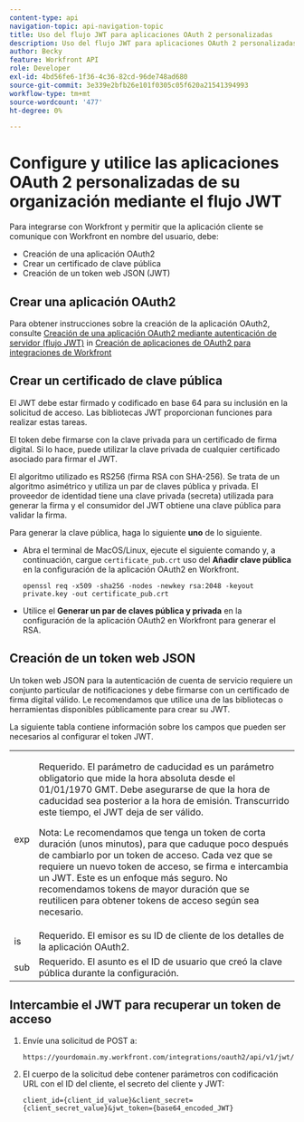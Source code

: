 ```yaml
---
content-type: api
navigation-topic: api-navigation-topic
title: Uso del flujo JWT para aplicaciones OAuth 2 personalizadas
description: Uso del flujo JWT para aplicaciones OAuth 2 personalizadas
author: Becky
feature: Workfront API
role: Developer
exl-id: 4bd56fe6-1f36-4c36-82cd-96de748ad680
source-git-commit: 3e339e2bfb26e101f0305c05f620a21541394993
workflow-type: tm+mt
source-wordcount: '477'
ht-degree: 0%

---
```


# Configure y utilice las aplicaciones OAuth 2 personalizadas de su organización mediante el flujo JWT

Para integrarse con Workfront y permitir que la aplicación cliente se comunique con Workfront en nombre del usuario, debe:

* Creación de una aplicación OAuth2
* Crear un certificado de clave pública
* Creación de un token web JSON (JWT)

## Crear una aplicación OAuth2

Para obtener instrucciones sobre la creación de la aplicación OAuth2, consulte [Creación de una aplicación OAuth2 mediante autenticación de servidor (flujo JWT)](../../administration-and-setup/configure-integrations/create-oauth-application.md#create2) in [Creación de aplicaciones de OAuth2 para integraciones de Workfront](../../administration-and-setup/configure-integrations/create-oauth-application.md)

## Crear un certificado de clave pública

El JWT debe estar firmado y codificado en base 64 para su inclusión en la solicitud de acceso. Las bibliotecas JWT proporcionan funciones para realizar estas tareas.

El token debe firmarse con la clave privada para un certificado de firma digital. Si lo hace, puede utilizar la clave privada de cualquier certificado asociado para firmar el JWT.

El algoritmo utilizado es RS256 (firma RSA con SHA-256). Se trata de un algoritmo asimétrico y utiliza un par de claves pública y privada. El proveedor de identidad tiene una clave privada (secreta) utilizada para generar la firma y el consumidor del JWT obtiene una clave pública para validar la firma.

Para generar la clave pública, haga lo siguiente **uno** de lo siguiente.

* Abra el terminal de MacOS/Linux, ejecute el siguiente comando y, a continuación, cargue `certificate_pub.crt` uso del **Añadir clave pública** en la configuración de la aplicación OAuth2 en Workfront.

  <!-- [Copy](javascript:void(0);) -->
  <pre><code>openssl req -x509 -sha256 -nodes -newkey rsa:2048 -keyout private.key -out certificate_pub.crt</code></pre>

* Utilice el **Generar un par de claves pública y privada** en la configuración de la aplicación OAuth2 en Workfront para generar el RSA.

## Creación de un token web JSON

Un token web JSON para la autenticación de cuenta de servicio requiere un conjunto particular de notificaciones y debe firmarse con un certificado de firma digital válido. Le recomendamos que utilice una de las bibliotecas o herramientas disponibles públicamente para crear su JWT.

La siguiente tabla contiene información sobre los campos que pueden ser necesarios al configurar el token JWT.

<table style="table-layout:auto"> 
 <col> 
 <col> 
 <tbody> 
  <tr> 
   <td role="rowheader">exp</td> 
   <td> <p>Requerido. El parámetro de caducidad es un parámetro obligatorio que mide la hora absoluta desde el 01/01/1970 GMT. Debe asegurarse de que la hora de caducidad sea posterior a la hora de emisión. Transcurrido este tiempo, el JWT deja de ser válido. </p> <p>Nota: Le recomendamos que tenga un token de corta duración (unos minutos), para que caduque poco después de cambiarlo por un token de acceso. Cada vez que se requiere un nuevo token de acceso, se firma e intercambia un JWT. Este es un enfoque más seguro. No recomendamos tokens de mayor duración que se reutilicen para obtener tokens de acceso según sea necesario.</p> </td> 
  </tr> 
  <tr> 
   <td role="rowheader">is</td> 
   <td>Requerido. El emisor es su ID de cliente de los detalles de la aplicación OAuth2.</td> 
  </tr> 
  <tr> 
   <td role="rowheader">sub</td> 
   <td>Requerido. El asunto es el ID de usuario que creó la clave pública durante la configuración.</td> 
  </tr> 
 </tbody> 
</table>

## Intercambie el JWT para recuperar un token de acceso

1. Envíe una solicitud de POST a:

   <!-- [Copy](javascript:void(0);) -->
   <pre><code>https://yourdomain.my.workfront.com/integrations/oauth2/api/v1/jwt/exchange</code></pre>

1. El cuerpo de la solicitud debe contener parámetros con codificación URL con el ID del cliente, el secreto del cliente y JWT:

   <!-- [Copy](javascript:void(0);) -->
   <pre><code>client_id={client_id_value}&client_secret={client_secret_value}&jwt_token={base64_encoded_JWT}</code></pre>

 
